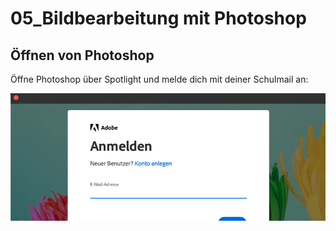 # 05\_Bildbearbeitung mit Photoshop

## Öffnen von Photoshop

Öffne Photoshop über Spotlight und melde dich mit deiner Schulmail an:

![](../.gitbook/assets/grafik%20%2823%29.png)



## 


